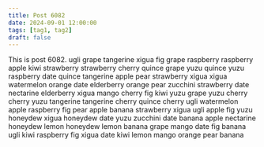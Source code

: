 ```yaml
---
title: Post 6082
date: 2024-09-01 12:00:00
tags: [tag1, tag2]
draft: false
---
```

This is post 6082.
ugli
grape
tangerine
xigua
fig
grape
raspberry
raspberry
apple
kiwi
strawberry
strawberry
cherry
quince
grape
yuzu
quince
yuzu
raspberry
date
quince
tangerine
apple
pear
strawberry
xigua
xigua
watermelon
orange
date
elderberry
orange
pear
zucchini
strawberry
date
nectarine
elderberry
xigua
mango
cherry
fig
kiwi
yuzu
grape
yuzu
cherry
cherry
yuzu
tangerine
tangerine
cherry
quince
cherry
ugli
watermelon
apple
raspberry
fig
pear
apple
banana
strawberry
xigua
ugli
apple
fig
yuzu
honeydew
xigua
honeydew
date
yuzu
zucchini
date
banana
apple
nectarine
honeydew
lemon
honeydew
lemon
banana
grape
mango
date
fig
banana
ugli
kiwi
raspberry
fig
xigua
date
kiwi
lemon
mango
orange
pear
banana
